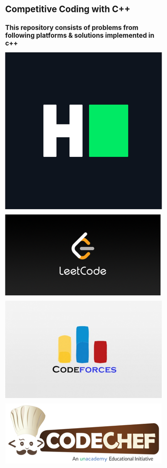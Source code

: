 # Competitive Coding with C++

## This repository consists of problems from following platforms & solutions implemented in c++ 
![](images/HackerRank_Icon-1000px.png )

![](images/LeetCode_Sharing.png)

![](images/codefoces.jpg)

![](images/1200px-Codechef(new)_logo.svg.png)